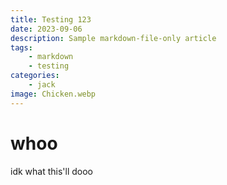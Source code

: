 ```yaml
---
title: Testing 123
date: 2023-09-06
description: Sample markdown-file-only article
tags: 
    - markdown
    - testing
categories:
    - jack
image: Chicken.webp
---
```


# whoo

idk what this'll dooo
